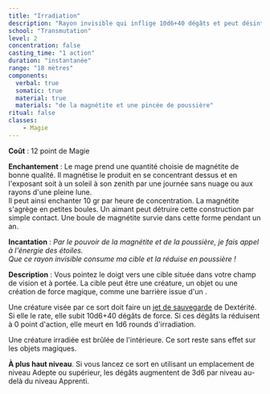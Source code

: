 ```yaml
---
title: "Irradiation"
description: "Rayon invisible qui inflige 10d6+40 dégâts et peut désintégrer sa cible."
school: "Transmutation"
level: 2
concentration: false
casting_time: "1 action"
duration: "instantanée"
range: "18 mètres"
components:
  verbal: true
  somatic: true
  material: true
  materials: "de la magnétite et une pincée de poussière"
ritual: false
classes:
    - Magie
---
```

**Coût** : 12 point de Magie  

**Enchantement** : Le mage prend une quantité choisie de magnétite de bonne qualité. Il magnétise le produit en se concentrant dessus et en l'exposant soit à un soleil à son zenith par une journée sans nuage ou aux rayons d'une pleine lune.  
Il peut ainsi enchanter 10 gr par heure de concentration. La magnétite s'agrège en petites boules. Un aimant peut détruire cette construction par simple contact. Une boule de magnétite survie dans cette forme pendant un an.   

**Incantation** : *Par le pouvoir de la magnétite et de la poussière, je fais appel à l'énergie des étoiles.*    
*Que ce rayon invisible consume ma cible et la réduise en poussière !*    

**Description** : Vous pointez le doigt vers une cible située dans votre champ de vision et à portée. La cible peut être une créature, un objet ou une création de force magique, comme une barrière issue d'un <ST s="mur-de-force"/>.

Une créature visée par ce sort doit faire un [jet de sauvegarde](/utiliser-les-caracteristiques/#jets-de-sauvegarde) de Dextérité. Si elle le rate, elle subit 10d6+40 dégâts de force. Si ces dégâts la réduisent à 0 point d'action, elle meurt en 1d6 rounds d'irradiation.

Une créature irradiée est brûlée de l'intérieure.
Ce sort reste sans effet sur les objets magiques.

**À plus haut niveau**. Si vous lancez ce sort en utilisant un emplacement de niveau Adepte ou supérieur, les dégâts augmentent de 3d6 par niveau au-delà du niveau Apprenti.
